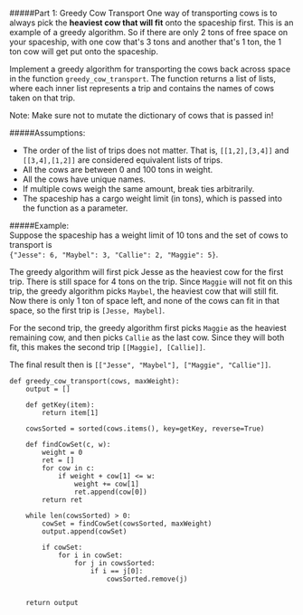 #####Part 1: Greedy Cow Transport
One way of transporting cows is to always pick the **heaviest cow that will fit** onto the spaceship first. This is an example of a greedy algorithm. So if there are only 2 tons of free space on your spaceship, with one cow that's 3 tons and another that's 1 ton, the 1 ton cow will get put onto the spaceship.

Implement a greedy algorithm for transporting the cows back across space in the function ```greedy_cow_transport```. The function returns a list of lists, where each inner list represents a trip and contains the names of cows taken on that trip.

Note: Make sure not to mutate the dictionary of cows that is passed in!

#####Assumptions:
* The order of the list of trips does not matter. That is, ```[[1,2],[3,4]]``` and ```[[3,4],[1,2]]``` are considered equivalent lists of trips.
* All the cows are between 0 and 100 tons in weight.
* All the cows have unique names.
* If multiple cows weigh the same amount, break ties arbitrarily.
* The spaceship has a cargo weight limit (in tons), which is passed into the function as a parameter.  

#####Example:  
Suppose the spaceship has a weight limit of 10 tons and the set of cows to transport is   
```{"Jesse": 6, "Maybel": 3, "Callie": 2, "Maggie": 5}```.

The greedy algorithm will first pick Jesse as the heaviest cow for the first trip. There is still space for 4 tons on the trip. Since ```Maggie``` will not fit on this trip, the greedy algorithm picks ```Maybel```, the heaviest cow that will still fit. Now there is only 1 ton of space left, and none of the cows can fit in that space, so the first trip is ```[Jesse, Maybel]```.

For the second trip, the greedy algorithm first picks ```Maggie``` as the heaviest remaining cow, and then picks ```Callie``` as the last cow. Since they will both fit, this makes the second trip ```[[Maggie], [Callie]]```.

The final result then is ```[["Jesse", "Maybel"], ["Maggie", "Callie"]]```.

```
def greedy_cow_transport(cows, maxWeight):
    output = []

    def getKey(item):
        return item[1]

    cowsSorted = sorted(cows.items(), key=getKey, reverse=True)
            
    def findCowSet(c, w):
        weight = 0
        ret = []
        for cow in c:
            if weight + cow[1] <= w:
                weight += cow[1]
                ret.append(cow[0])
        return ret
     
    while len(cowsSorted) > 0:
        cowSet = findCowSet(cowsSorted, maxWeight)
        output.append(cowSet)
        
        if cowSet:
            for i in cowSet:    
                for j in cowsSorted:
                    if i == j[0]:
                        cowsSorted.remove(j)

    
    return output
 ```
